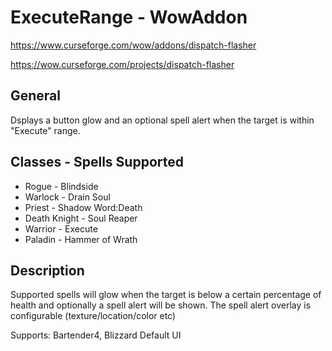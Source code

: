 # ExecuteRange - WowAddon
https://www.curseforge.com/wow/addons/dispatch-flasher

https://wow.curseforge.com/projects/dispatch-flasher

## General
Dsplays a button glow and an optional spell alert when the target is within "Execute" range.

## Classes - Spells Supported
* Rogue - Blindside
* Warlock - Drain Soul
* Priest - Shadow Word:Death
* Death Knight - Soul Reaper
* Warrior - Execute
* Paladin - Hammer of Wrath

## Description
Supported spells will glow when the target is below a certain percentage of health and optionally a spell alert will be shown. The spell alert overlay is configurable (texture/location/color etc)

Supports: Bartender4, Blizzard Default UI
